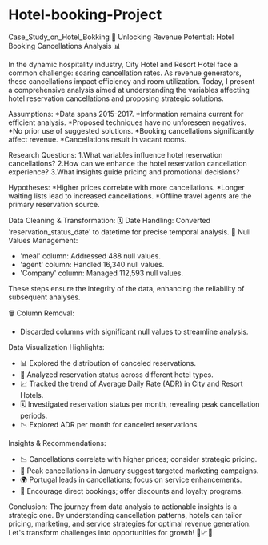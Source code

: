 # Hotel-booking-Project
Case_Study_on_Hotel_Bokking
🧹 Unlocking Revenue Potential: Hotel Booking Cancellations Analysis 📊

In the dynamic hospitality industry, City Hotel and Resort Hotel face a common challenge: soaring cancellation rates. As revenue generators, these cancellations impact efficiency and room utilization. Today, I present a comprehensive analysis aimed at understanding the variables affecting hotel reservation cancellations and proposing strategic solutions.

Assumptions:
*Data spans 2015-2017.
*Information remains current for efficient analysis.
*Proposed techniques have no unforeseen negatives.
*No prior use of suggested solutions.
*Booking cancellations significantly affect revenue.
*Cancellations result in vacant rooms.

Research Questions:
1.What variables influence hotel reservation cancellations?
2.How can we enhance the hotel reservation cancellation experience?
3.What insights guide pricing and promotional decisions?

Hypotheses:
*Higher prices correlate with more cancellations.
*Longer waiting lists lead to increased cancellations.
*Offline travel agents are the primary reservation source.

Data Cleaning & Transformation:
🗓️ Date Handling: Converted 'reservation_status_date' to datetime for precise temporal analysis.
🔄 Null Values Management:
* 'meal' column: Addressed 488 null values.
* 'agent' column: Handled 16,340 null values.
* 'Company' column: Managed 112,593 null values.
  
These steps ensure the integrity of the data, enhancing the reliability of subsequent analyses.

🗑️ Column Removal:
* Discarded columns with significant null values to streamline analysis.

Data Visualization Highlights:
* 📊 Explored the distribution of canceled reservations.
* 🏨 Analyzed reservation status across different hotel types.
* 📈 Tracked the trend of Average Daily Rate (ADR) in City and Resort Hotels.
* 🗓️ Investigated reservation status per month, revealing peak cancellation periods.
* 📉 Explored ADR per month for canceled reservations.

Insights & Recommendations:
* 📉 Cancellations correlate with higher prices; consider strategic pricing.
* 📆 Peak cancellations in January suggest targeted marketing campaigns.
* 🌍 Portugal leads in cancellations; focus on service enhancements.
* 💼 Encourage direct bookings; offer discounts and loyalty programs.
  
Conclusion: The journey from data analysis to actionable insights is a strategic one. By understanding cancellation patterns, hotels can tailor pricing, marketing, and service strategies for optimal revenue generation. Let's transform challenges into opportunities for growth! 💼📈✨
